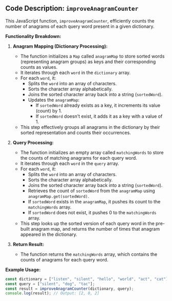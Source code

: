 ## Code Description: `improveAnagramCounter`

This JavaScript function, `improveAnagramCounter`, efficiently counts the number of anagrams of each query word present in a given dictionary.

**Functionality Breakdown:**

1.  **Anagram Mapping (Dictionary Processing):**
    * The function initializes a `Map` called `anagramMap` to store sorted words (representing anagram groups) as keys and their corresponding counts as values.
    * It iterates through each `word` in the `dictionary` array.
    * For each `word`, it:
        * Splits the `word` into an array of characters.
        * Sorts the character array alphabetically.
        * Joins the sorted character array back into a string (`sortedWord`).
        * Updates the `anagramMap`:
            * If `sortedWord` already exists as a key, it increments its value (count) by 1.
            * If `sortedWord` doesn't exist, it adds it as a key with a value of 1.
    * This step effectively groups all anagrams in the dictionary by their sorted representation and counts their occurrences.

2.  **Query Processing:**
    * The function initializes an empty array called `matchingWords` to store the counts of matching anagrams for each query word.
    * It iterates through each `word` in the `query` array.
    * For each `word`, it:
        * Splits the `word` into an array of characters.
        * Sorts the character array alphabetically.
        * Joins the sorted character array back into a string (`sortedWord`).
        * Retrieves the count of `sortedWord` from the `anagramMap` using `anagramMap.get(sortedWord)`.
        * If `sortedWord` exists in the `anagramMap`, it pushes its count to the `matchingWords` array.
        * If `sortedWord` does not exist, it pushes 0 to the `matchingWords` array.
    * This step looks up the sorted version of each query word in the pre-built anagram map, and returns the number of times that anagram appeared in the dictionary.

3.  **Return Result:**
    * The function returns the `matchingWords` array, which contains the counts of anagrams for each query word.

**Example Usage:**

```javascript
const dictionary = ["listen", "silent", "hello", "world", "act", "cat"];
const query = ["silent", "dog", "tac"];
const result = improveAnagramCounter(dictionary, query);
console.log(result); // Output: [2, 0, 2]
